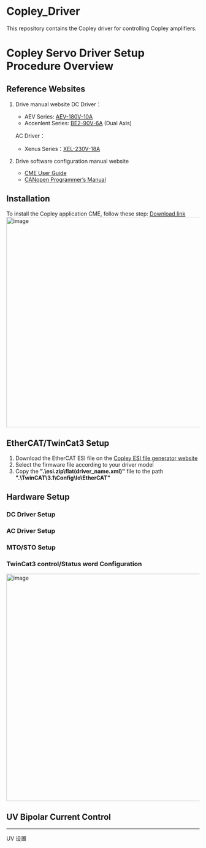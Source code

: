 # Copley_Driver
This repository contains the Copley driver for controlling Copley amplifiers.
# Copley Servo Driver Setup Procedure Overview

## Reference Websites
1. Drive manual website
    DC Driver：
    - AEV Series: [AEV-180V-10A](https://copleycontrols.com/en/products/aev-180-10/) 
    - Accenlent Series: [BE2-90V-6A](https://copleycontrols.com/en/products/be2-090-06/) (Dual Axis)
    
    AC Driver：
    - Xenus Series：[XEL-230V-18A](https://copleycontrols.com/en/products/xel-230-18/)
2. Drive software configuration manual website
    - [CME User Guide](https://copleycontrols.com/wp-content/uploads/2018/02/CME-User-Guide.pdf)
    - [CANopen Programmer’s Manual](https://copleycontrols.com/wp-content/uploads/2018/02/CANopen-Programmers-Manual.pdf)

## Installation
To install the Copley application CME, follow these step:
[Download link](https://copleycontrols.com/wp-content/uploads/2018/02/CME2_Ver_8.0.zip)
<img width="548" alt="image" src="https://user-images.githubusercontent.com/125642743/226841490-1c68d04f-14ae-4175-9a81-c5543f9011c1.png">

## EtherCAT/TwinCat3 Setup
1. Download the EtherCAT ESI file on the [Copley ESI file generator website](http://embeddedintelligence.com/esi/)
2. Select the firmware file according to your driver model
3. Copy the **".\esi.zip\flat\(driver_name.xml)"** file to the path **".\TwinCAT\3.1\Config\Io\EtherCAT"**


## Hardware Setup
### DC Driver Setup
### AC Driver Setup
### MTO/STO Setup 




### TwinCat3 control/Status word Configuration
<img width="592" alt="image" src="https://user-images.githubusercontent.com/125642743/225541670-3c806367-0273-4b0c-b88c-8c2d0bfa8a1d.png">


## UV Bipolar Current Control
---
UV 设置


